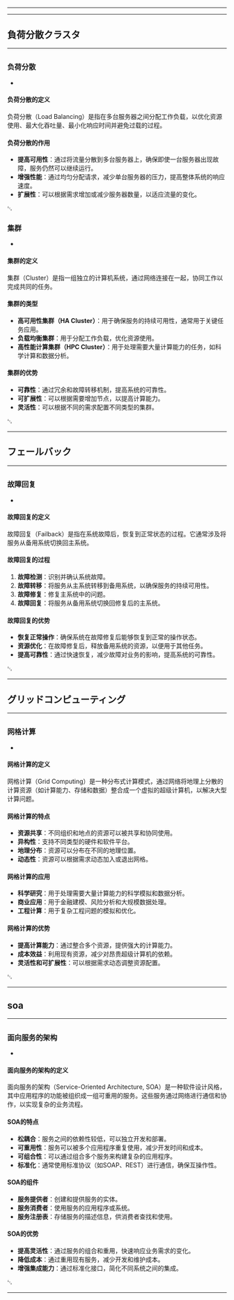 # 
___
___
## 負荷分散クラスタ
___
## 
### 负荷分散
- 

#### 负荷分散的定义
负荷分散（Load Balancing）是指在多台服务器之间分配工作负载，以优化资源使用、最大化吞吐量、最小化响应时间并避免过载的过程。

#### 负荷分散的作用
- **提高可用性**：通过将流量分散到多台服务器上，确保即使一台服务器出现故障，服务仍然可以继续运行。
- **增强性能**：通过均匀分配请求，减少单台服务器的压力，提高整体系统的响应速度。
- **扩展性**：可以根据需求增加或减少服务器数量，以适应流量的变化。

␃


### 集群
- 

#### 集群的定义
集群（Cluster）是指一组独立的计算机系统，通过网络连接在一起，协同工作以完成共同的任务。

#### 集群的类型
- **高可用性集群（HA Cluster）**：用于确保服务的持续可用性，通常用于关键任务应用。
- **负载均衡集群**：用于分配工作负载，优化资源使用。
- **高性能计算集群（HPC Cluster）**：用于处理需要大量计算能力的任务，如科学计算和数据分析。

#### 集群的优势
- **可靠性**：通过冗余和故障转移机制，提高系统的可靠性。
- **可扩展性**：可以根据需要增加节点，以提高计算能力。
- **灵活性**：可以根据不同的需求配置不同类型的集群。

␃
___
## フェールバック
___
## 
### 故障回复
- 

#### 故障回复的定义
故障回复（Failback）是指在系统故障后，恢复到正常状态的过程。它通常涉及将服务从备用系统切换回主系统。

#### 故障回复的过程
1. **故障检测**：识别并确认系统故障。
2. **故障转移**：将服务从主系统转移到备用系统，以确保服务的持续可用性。
3. **故障修复**：修复主系统中的问题。
4. **故障回复**：将服务从备用系统切换回修复后的主系统。

#### 故障回复的优势
- **恢复正常操作**：确保系统在故障修复后能够恢复到正常的操作状态。
- **资源优化**：在故障修复后，释放备用系统的资源，以便用于其他任务。
- **提高可靠性**：通过快速恢复，减少故障对业务的影响，提高系统的可靠性。

␃
___
## グリッドコンピューティング
___
## 
### 网格计算
- 

#### 网格计算的定义
网格计算（Grid Computing）是一种分布式计算模式，通过网络将地理上分散的计算资源（如计算能力、存储和数据）整合成一个虚拟的超级计算机，以解决大型计算问题。

#### 网格计算的特点
- **资源共享**：不同组织和地点的资源可以被共享和协同使用。
- **异构性**：支持不同类型的硬件和软件平台。
- **地理分布**：资源可以分布在不同的地理位置。
- **动态性**：资源可以根据需求动态加入或退出网格。

#### 网格计算的应用
- **科学研究**：用于处理需要大量计算能力的科学模拟和数据分析。
- **商业应用**：用于金融建模、风险分析和大规模数据处理。
- **工程计算**：用于复杂工程问题的模拟和优化。

#### 网格计算的优势
- **提高计算能力**：通过整合多个资源，提供强大的计算能力。
- **成本效益**：利用现有资源，减少对昂贵超级计算机的依赖。
- **灵活性和可扩展性**：可以根据需求动态调整资源配置。

␃
___
## soa
___
## 
### 面向服务的架构
- 

#### 面向服务的架构的定义
面向服务的架构（Service-Oriented Architecture, SOA）是一种软件设计风格，其中应用程序的功能被组织成一组可重用的服务。这些服务通过网络进行通信和协作，以实现复杂的业务流程。

#### SOA的特点
- **松耦合**：服务之间的依赖性较低，可以独立开发和部署。
- **可重用性**：服务可以被多个应用程序重复使用，减少开发时间和成本。
- **可组合性**：可以通过组合多个服务来构建复杂的应用程序。
- **标准化**：通常使用标准协议（如SOAP、REST）进行通信，确保互操作性。

#### SOA的组件
- **服务提供者**：创建和提供服务的实体。
- **服务消费者**：使用服务的应用程序或系统。
- **服务注册表**：存储服务的描述信息，供消费者查找和使用。

#### SOA的优势
- **提高灵活性**：通过服务的组合和重用，快速响应业务需求的变化。
- **降低成本**：通过重用现有服务，减少开发和维护成本。
- **增强集成能力**：通过标准化接口，简化不同系统之间的集成。

␃
___
